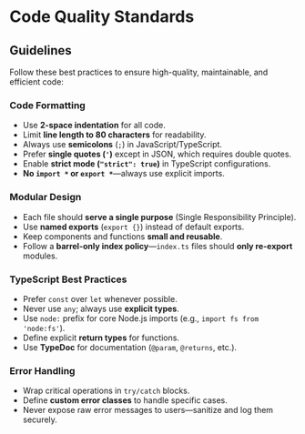 <!-- .github/prompts/code-quality.prompt.md -->

# Code Quality Standards

## Guidelines

Follow these best practices to ensure high-quality, maintainable, and efficient code:

### **Code Formatting**

- Use **2-space indentation** for all code.
- Limit **line length to 80 characters** for readability.
- Always use **semicolons** (`;`) in JavaScript/TypeScript.
- Prefer **single quotes (`'`)** except in JSON, which requires double quotes.
- Enable **strict mode (`"strict": true`)** in TypeScript configurations.
- **No `import *` or `export *`**—always use explicit imports.

### **Modular Design**

- Each file should **serve a single purpose** (Single Responsibility Principle).
- Use **named exports** (`export {}`) instead of default exports.
- Keep components and functions **small and reusable**.
- Follow a **barrel-only index policy**—`index.ts` files should **only re-export** modules.

### **TypeScript Best Practices**

- Prefer `const` over `let` whenever possible.
- Never use `any`; always use **explicit types**.
- Use `node:` prefix for core Node.js imports (e.g., `import fs from 'node:fs'`).
- Define explicit **return types** for functions.
- Use **TypeDoc** for documentation (`@param`, `@returns`, etc.).

### **Error Handling**

- Wrap critical operations in `try/catch` blocks.
- Define **custom error classes** to handle specific cases.
- Never expose raw error messages to users—sanitize and log them securely.
